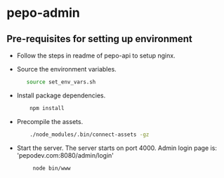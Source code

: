 # pepo-admin

## Pre-requisites for setting up environment

* Follow the steps in readme of pepo-api to setup nginx.

* Source the environment variables.
    ```bash
       source set_env_vars.sh
    ```

* Install package dependencies.
    ```bash
        npm install
    ```

* Precompile the assets.
    ```bash
        ./node_modules/.bin/connect-assets -gz
    ```

* Start the server. The server starts on port 4000. Admin login page is: 'pepodev.com:8080/admin/login'
   ```bash
        node bin/www
   ```
